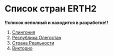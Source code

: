 # Список стран ERTH2

**!!список неполный и находится в разработке!!**

1. [Слингония](https://erth2.fandom.com/ru/wiki/%D0%A1%D0%BB%D0%B8%D0%BD%D0%B3%D0%BE%D0%BD%D0%B8%D1%8F)
2. [Республика Олегостан](https://erth2.fandom.com/ru/wiki/%D0%A0%D0%B5%D1%81%D0%BF%D1%83%D0%B1%D0%BB%D0%B8%D0%BA%D0%B0_%D0%9E%D0%BB%D0%B5%D0%B3%D0%BE%D1%81%D1%82%D0%B0%D0%BD)
3. [Страна Реальности](https://erth2.fandom.com/ru/wiki/%D0%A1%D1%82%D1%80%D0%B0%D0%BD%D0%B0_%D0%A0%D0%B5%D0%B0%D0%BB%D1%8C%D0%BD%D0%BE%D1%81%D1%82%D0%B8)
4. [Викторио]()

